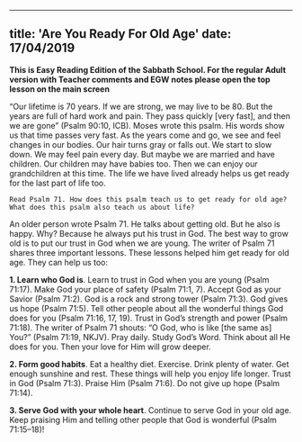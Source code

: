 ---
title: 'Are You Ready For Old Age'
date: 17/04/2019
--

**This is Easy Reading Edition of the Sabbath School. For the regular Adult version with Teacher comments and EGW notes please open the top lesson on the main screen**

“Our lifetime is 70 years. If we are strong, we may live to be 80. But the years are full of hard work and pain. They pass quickly [very fast], and then we are gone” (Psalm 90:10, ICB). Moses wrote this psalm. His words show us that time passes very fast. As the years come and go, we see and feel changes in our bodies. Our hair turns gray or falls out. We start to slow down. We may feel pain every day. But maybe we are married and have children. Our children may have babies too. Then we can enjoy our grandchildren at this time. The life we have lived already helps us get ready for the last part of life too. 

`Read Psalm 71. How does this psalm teach us to get ready for old age? What does this psalm also teach us about life?`

An older person wrote Psalm 71. He talks about getting old. But he also is happy. Why? Because he always put his trust in God. The best way to grow old is to put our trust in God when we are young. The writer of Psalm 71 shares three important lessons. These lessons helped him get ready for old age. They can help us too: 

**1. Learn who God is**. Learn to trust in God when you are young (Psalm 71:17). Make God your place of safety (Psalm 71:1, 7). Accept God as your Savior (Psalm 71:2). God is a rock and strong tower (Psalm 71:3). God gives us hope (Psalm 71:5). Tell other people about all the wonderful things God does for you (Psalm 71:16, 17, 19). Trust in God’s strength and power (Psalm 71:18). The writer of Psalm 71 shouts: “O God, who is like [the same as] You?” (Psalm 71:19, NKJV). Pray daily. Study God’s Word. Think about all He does for you. Then your love for Him will grow deeper.

**2. Form good habits**. Eat a healthy diet. Exercise. Drink plenty of water. Get enough sunshine and rest. These things will help you enjoy life longer. Trust in God (Psalm 71:3). Praise Him (Psalm 71:6). Do not give up hope (Psalm 71:14).

**3. Serve God with your whole heart**. Continue to serve God in your old age. Keep praising Him and telling other people that God is wonderful (Psalm 71:15–18)!
